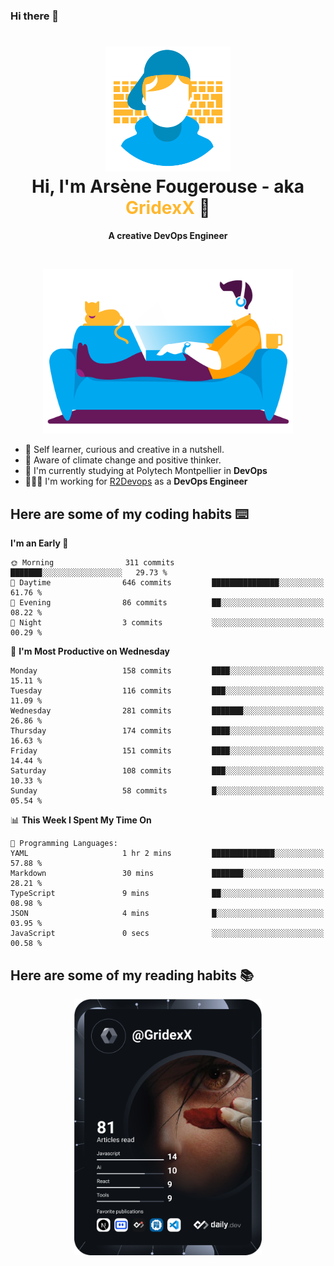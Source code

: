 ### Hi there 👋

<!--
**GridexX/gridexx** is a ✨ _special_ ✨ repository because its `README.md` (this file) appears on your GitHub profile.

Here are some ideas to get you started:

- 🔭 I’m currently working on ...
- 🌱 I’m currently learning ...
- 👯 I’m looking to collaborate on ...
- 🤔 I’m looking for help with ...
- 💬 Ask me about ...
- 📫 How to reach me: ...
- 😄 Pronouns: ...
- ⚡ Fun fact: ...
-->


<!-- Header -->
<h1 align="center">
  <img src="./images/user_profile.png" width="200">
  <br>
  Hi, I'm Arsène Fougerouse - aka <span style="color:#ffb72e">GridexX</span> 👋
</h1>


<p align="center">
  <b>A creative DevOps Engineer </b>
</p>
<br/>
<p align="center">
  <img src="./images/man_couch.png" width="400">
</p>

- 🎨 Self learner, curious and creative in a nutshell. 
- 🌱 Aware of climate change and positive thinker.
- 📕 I'm currently studying at Polytech Montpellier in **DevOps**
- 👨🏻‍💻 I'm working for [R2Devops](https://r2devops.io) as a **DevOps Engineer**


## Here are some of my coding habits ⌨️

<!-- Add a section about tech and Ops stack
  Like this one : https://github.com/Xanthus58#-tech-stack
-->
<!--START_SECTION:waka-->
**I'm an Early 🐤** 

```text
🌞 Morning                311 commits         ███████░░░░░░░░░░░░░░░░░░   29.73 % 
🌆 Daytime                646 commits         ███████████████░░░░░░░░░░   61.76 % 
🌃 Evening                86 commits          ██░░░░░░░░░░░░░░░░░░░░░░░   08.22 % 
🌙 Night                  3 commits           ░░░░░░░░░░░░░░░░░░░░░░░░░   00.29 % 
```
📅 **I'm Most Productive on Wednesday** 

```text
Monday                   158 commits         ████░░░░░░░░░░░░░░░░░░░░░   15.11 % 
Tuesday                  116 commits         ███░░░░░░░░░░░░░░░░░░░░░░   11.09 % 
Wednesday                281 commits         ███████░░░░░░░░░░░░░░░░░░   26.86 % 
Thursday                 174 commits         ████░░░░░░░░░░░░░░░░░░░░░   16.63 % 
Friday                   151 commits         ████░░░░░░░░░░░░░░░░░░░░░   14.44 % 
Saturday                 108 commits         ███░░░░░░░░░░░░░░░░░░░░░░   10.33 % 
Sunday                   58 commits          █░░░░░░░░░░░░░░░░░░░░░░░░   05.54 % 
```


📊 **This Week I Spent My Time On** 

```text
💬 Programming Languages: 
YAML                     1 hr 2 mins         ██████████████░░░░░░░░░░░   57.88 % 
Markdown                 30 mins             ███████░░░░░░░░░░░░░░░░░░   28.21 % 
TypeScript               9 mins              ██░░░░░░░░░░░░░░░░░░░░░░░   08.98 % 
JSON                     4 mins              █░░░░░░░░░░░░░░░░░░░░░░░░   03.95 % 
JavaScript               0 secs              ░░░░░░░░░░░░░░░░░░░░░░░░░   00.58 % 
```


<!--END_SECTION:waka-->

## Here are some of my reading habits 📚
<div  align="center">
  <img src="./images/devcard.svg" width="300">
</div>
